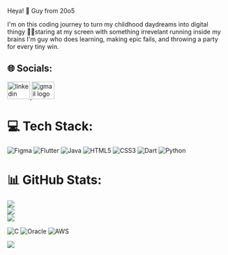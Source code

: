 
Heya! 👋 Guy from 20o5


I'm on this coding journey to turn my childhood daydreams into digital thingy
🧑‍💻staring at my screen with something irrevelant running inside my brains 
I'm guy who does learning, making epic fails, and throwing a party for every tiny win.



## 🌐 Socials:
<div align="left">
  <a href="https://www.linkedin.com/in/lokesh-ram-chand-b-b276bb291/?originalSubdomain=in" target="_blank">
    <img src="https://raw.githubusercontent.com/maurodesouza/profile-readme-generator/master/src/assets/icons/social/linkedin/default.svg" width="52" height="40" alt="linkedin logo"  />
  </a>
  <a href="lokeshramchand@gmail.com" target="_blank">
    <img src="https://raw.githubusercontent.com/maurodesouza/profile-readme-generator/master/src/assets/icons/social/gmail/default.svg" width="52" height="40" alt="gmail logo"  />
  </a>
</div>

###
# 💻 Tech Stack:
![Figma](https://img.shields.io/badge/figma-%23F24E1E.svg?style=flat-square&logo=figma&logoColor=white) ![Flutter](https://img.shields.io/badge/Flutter-%2302569B.svg?style=flat-square&logo=Flutter&logoColor=white) ![Java](https://img.shields.io/badge/java-%23ED8B00.svg?style=flat-square&logo=openjdk&logoColor=white) ![HTML5](https://img.shields.io/badge/html5-%23E34F26.svg?style=flat-square&logo=html5&logoColor=white) ![CSS3](https://img.shields.io/badge/css3-%231572B6.svg?style=flat-square&logo=css3&logoColor=white) ![Dart](https://img.shields.io/badge/dart-%230175C2.svg?style=flat-square&logo=dart&logoColor=white) ![Python](https://img.shields.io/badge/python-3670A0?style=flat-square&logo=python&logoColor=ffdd54)
# 📊 GitHub Stats:
![](https://github-readme-stats.vercel.app/api?username=lokeshramchand-ctrl&theme=dark&hide_border=false&include_all_commits=true&count_private=true)<br/>
![](https://github-readme-streak-stats.herokuapp.com/?user=lokeshramchand-ctrl&theme=dark&hide_border=false)<br/>
![](https://github-readme-stats.vercel.app/api/top-langs/?username=lokeshramchand-ctrl&theme=dark&hide_border=false&include_all_commits=true&count_private=true&layout=compact)


![C](https://img.shields.io/badge/c-%2300599C.svg?style=flat&logo=c&logoColor=white) ![Oracle](https://img.shields.io/badge/Oracle-F80000?style=flat&logo=oracle&logoColor=white) ![AWS](https://img.shields.io/badge/AWS-%23FF9900.svg?style=flat&logo=amazon-aws&logoColor=white)




![](https://quotes-github-readme.vercel.app/api?type=horizontal&theme=tokyonight)
<br clear="both">




